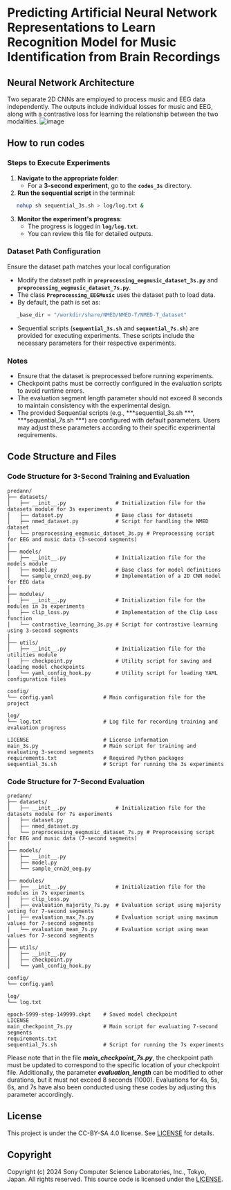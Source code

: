 # Predicting Artificial Neural Network Representations to Learn Recognition Model for Music Identification from Brain Recordings

## Neural Network Architecture
Two separate 2D CNNs are employed to process music and EEG data independently. The outputs include individual losses for music and EEG, along with a contrastive loss for learning the relationship between the two modalities.
![image](https://github.com/Mind-Music-PJ/paper/blob/main/Picture9.png?raw=true) 

## How to run codes
### Steps to Execute Experiments
1. **Navigate to the appropriate folder**:
   - For a **3-second experiment**, go to the **`codes_3s`** directory.
2. **Run the sequential script** in the terminal:
```bash
   nohup sh sequential_3s.sh > log/log.txt &
```
3. **Monitor the experiment's progress**:
   - The progress is logged in **`log/log.txt`**.
   - You can review this file for detailed outputs.

### Dataset Path Configuration
Ensure the dataset path matches your local configuration
   - Modify the dataset path in **`preprocessing_eegmusic_dataset_3s.py`** and **`preprocessing_eegmusic_dataset_7s.py`**.
   - The class **`Preprocessing_EEGMusic`** uses the dataset path to load data.
   - By default, the path is set as:
```python
   _base_dir = "/workdir/share/NMED/NMED-T/NMED-T_dataset" 
```
   - Sequential scripts (**`sequential_3s.sh`** and **`sequential_7s.sh`**) are provided for executing experiments. These scripts include the necessary parameters for their respective experiments.

### Notes
- Ensure that the dataset is preprocessed before running experiments.
- Checkpoint paths must be correctly configured in the evaluation scripts to avoid runtime errors.
- The evaluation segment length parameter should not exceed 8 seconds to maintain consistency with the experimental design.
- The provided Sequential scripts (e.g., ***sequential_3s.sh ***,  ***sequential_7s.sh ***) are configured with default parameters. Users may adjust these parameters according to their specific experimental requirements.

## Code Structure and Files
### Code Structure for 3-Second Training and Evaluation
```
predann/
├── datasets/                      
│   ├── __init__.py                # Initialization file for the datasets module for 3s experiments
│   ├── dataset.py                 # Base class for datasets
│   ├── nmed_dataset.py            # Script for handling the NMED dataset
│   └── preprocessing_eegmusic_dataset_3s.py # Preprocessing script for EEG and music data (3-second segments)
│
├── models/                        
│   ├── __init__.py                # Initialization file for the models module
│   ├── model.py                   # Base class for model definitions
│   └── sample_cnn2d_eeg.py        # Implementation of a 2D CNN model for EEG data
│
├── modules/                       
│   ├── __init__.py                # Initialization file for the modules in 3s experiments
│   ├── clip_loss.py               # Implementation of the Clip Loss function
│   └── contrastive_learning_3s.py # Script for contrastive learning using 3-second segments
│
├── utils/                         
│   ├── __init__.py                # Initialization file for the utilities module
│   ├── checkpoint.py              # Utility script for saving and loading model checkpoints
│   └── yaml_config_hook.py        # Utility script for loading YAML configuration files

config/                        
└── config.yaml                # Main configuration file for the project

log/                           
└── log.txt                    # Log file for recording training and evaluation progress

LICENSE                        # License information
main_3s.py                     # Main script for training and evaluating 3-second segments
requirements.txt               # Required Python packages   
sequential_3s.sh               # Script for running the 3s experiments
```
### Code Structure for 7-Second Evaluation
```
predann/
├── datasets/                      
│   ├── __init__.py                # Initialization file for the datasets module for 7s experiments
│   ├── dataset.py                 
│   ├── nmed_dataset.py            
│   └── preprocessing_eegmusic_dataset_7s.py # Preprocessing script for EEG and music data (7-second segments)
│
├── models/                        
│   ├── __init__.py                
│   ├── model.py                   
│   └── sample_cnn2d_eeg.py        
│
├── modules/                      
│   ├── __init__.py                # Initialization file for the modules in 7s experiments
│   ├── clip_loss.py               
│   ├── evaluation_majority_7s.py  # Evaluation script using majority voting for 7-second segments
│   ├── evaluation_max_7s.py       # Evaluation script using maximum values for 7-second segments
│   └── evaluation_mean_7s.py      # Evaluation script using mean values for 7-second segments
│
├── utils/                         
│   ├── __init__.py                
│   ├── checkpoint.py             
│   └── yaml_config_hook.py        

config/                        
└── config.yaml               

log/                          
└── log.txt                   
                      
epoch-5999-step-149999.ckpt    # Saved model checkpoint
LICENSE  
main_checkpoint_7s.py          # Main script for evaluating 7-second segments
requirements.txt                     
sequential_7s.sh               # Script for running the 7s experiments
```
Please note that in the file ***main_checkpoint_7s.py***, the checkpoint path must be updated to correspond to the specific location of your checkpoint file. Additionally, the parameter ***evaluation_length*** can be modified to other durations, but it must not exceed 8 seconds (1000). Evaluations for 4s, 5s, 6s, and 7s have also been conducted using these codes by adjusting this parameter accordingly.



## License
This project is under the CC-BY-SA 4.0 license. See [LICENSE](LICENSE) for details.

## Copyright
Copyright (c) 2024 Sony Computer Science Laboratories, Inc., Tokyo, Japan. All rights reserved. This source code is licensed under the [LICENSE](LICENSE).
